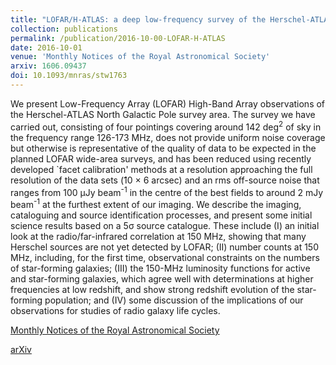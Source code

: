 ```yaml
---
title: "LOFAR/H-ATLAS: a deep low-frequency survey of the Herschel-ATLAS North Galactic Pole field"
collection: publications
permalink: /publication/2016-10-00-LOFAR-H-ATLAS
date: 2016-10-01
venue: 'Monthly Notices of the Royal Astronomical Society'
arxiv: 1606.09437
doi: 10.1093/mnras/stw1763
---
```

We present Low-Frequency Array (LOFAR) High-Band Array observations of the Herschel-ATLAS North Galactic Pole survey area. The survey we have carried out, consisting of four pointings covering around 142 deg<SUP>2</SUP> of sky in the frequency range 126-173 MHz, does not provide uniform noise coverage but otherwise is representative of the quality of data to be expected in the planned LOFAR wide-area surveys, and has been reduced using recently developed `facet calibration' methods at a resolution approaching the full resolution of the data sets (̃10 × 6 arcsec) and an rms off-source noise that ranges from 100 μJy beam<SUP>-1</SUP> in the centre of the best fields to around 2 mJy beam<SUP>-1</SUP> at the furthest extent of our imaging. We describe the imaging, cataloguing and source identification processes, and present some initial science results based on a 5σ source catalogue. These include (I) an initial look at the radio/far-infrared correlation at 150 MHz, showing that many Herschel sources are not yet detected by LOFAR; (II) number counts at 150 MHz, including, for the first time, observational constraints on the numbers of star-forming galaxies; (III) the 150-MHz luminosity functions for active and star-forming galaxies, which agree well with determinations at higher frequencies at low redshift, and show strong redshift evolution of the star-forming population; and (IV) some discussion of the implications of our observations for studies of radio galaxy life cycles.

[Monthly Notices of the Royal Astronomical Society](https://dx.doi.org/10.1093/mnras/stw1763)

[arXiv](https://arxiv.org/abs/1606.09437)
